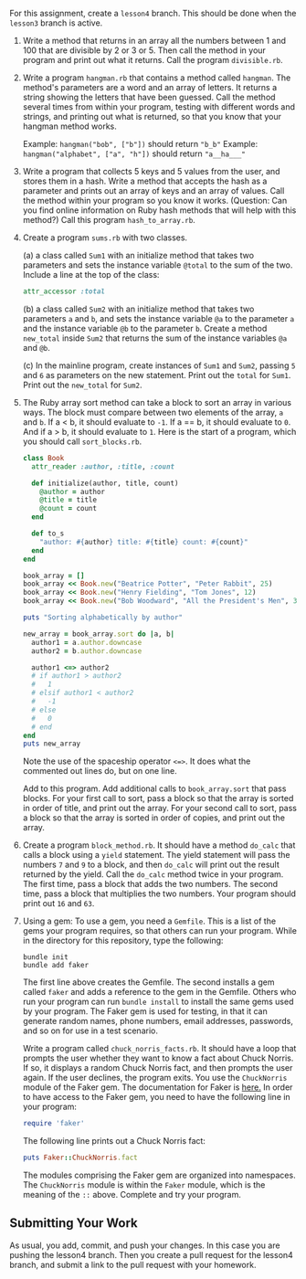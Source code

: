 For this assignment, create a `lesson4` branch.  This should be done when the `lesson3` branch is active.

1. Write a method that returns in an array all the numbers between 1 and 100 that are divisible by 2 or 3 or 5. Then call the method in your program and print out what it returns.  Call the program `divisible.rb`.

2.  Write a program `hangman.rb` that contains a method called `hangman`.  The method's parameters are a word and an array of letters.  It returns a string showing the letters that have been guessed.  Call the method several times from within your program, testing with different words and strings, and printing out what is returned, so that you know that your hangman method works.

    Example: `hangman("bob", ["b"])` should return `"b_b"`
    Example: `hangman("alphabet", ["a", "h"])` should return `"a__ha___"`

3. Write a program that collects 5 keys and 5 values from the user, and stores them in a hash.  Write a method that accepts the hash as a parameter and prints out an array of keys and an array of values.  Call the method within your program so you know it works. (Question: Can you find online information on Ruby hash methods that will help with this method?)  Call this program `hash_to_array.rb`.

4. Create a program `sums.rb` with two classes.

    (a) a class called `Sum1` with an initialize method that takes two parameters and sets the instance variable `@total` to the sum of the two.  Include a line at the top of the class:

    ```ruby
    attr_accessor :total
    ```

    (b) a class called `Sum2` with an initialize method that takes two parameters `a` and `b`, and sets the instance variable `@a` to the parameter `a` and the instance variable `@b` to the parameter `b`. Create a method `new_total` inside `Sum2` that returns the sum of the instance variables `@a` and `@b`.

    (c) In the mainline program, create instances of `Sum1` and `Sum2`, passing `5` and `6` as parameters on the new statement.  Print out the `total` for `Sum1`.  Print out the `new_total` for `Sum2`.

5. The Ruby array sort method can take a block to sort an array in various ways.  The block
must compare between two elements of the array, `a` and `b`.  If a < b, it should evaluate to
`-1`.  If a == b, it should evaluate to `0`.  And if a > b, it should evaluate to `1`. Here is the
start of a program, which you should call `sort_blocks.rb`.

    ```ruby
    class Book
      attr_reader :author, :title, :count

      def initialize(author, title, count)
        @author = author
        @title = title
        @count = count
      end

      def to_s
        "author: #{author} title: #{title} count: #{count}"
      end
    end

    book_array = []
    book_array << Book.new("Beatrice Potter", "Peter Rabbit", 25)
    book_array << Book.new("Henry Fielding", "Tom Jones", 12)
    book_array << Book.new("Bob Woodward", "All the President's Men", 30)

    puts "Sorting alphabetically by author"

    new_array = book_array.sort do |a, b|
      author1 = a.author.downcase
      author2 = b.author.downcase

      author1 <=> author2
      # if author1 > author2
      #   1
      # elsif author1 < author2
      #   -1
      # else
      #   0
      # end
    end
    puts new_array
    ```

    Note the use of the spaceship operator `<=>`.  It does what the commented out
    lines do, but on one line.

    Add to this program. Add additional calls to `book_array.sort` that pass blocks.  For your first
    call to sort, pass a block so that the array is sorted in order of title,
    and print out the array.  For your second call to sort, pass a block so that
    the array is sorted in order of copies, and print out the array.

6. Create a program `block_method.rb`.  It should have a method `do_calc` that calls a block using a `yield` statement.  The yield statement will pass the numbers `7` and `9` to a block, and then `do_calc` will print out the result returned by the yield.  Call the `do_calc` method twice in your program. The first time, pass a block that adds the two numbers. The second time, pass a block that multiplies the two numbers.  Your program should print out `16` and `63`.

7. Using a gem:  To use a gem, you need a `Gemfile`. This is a list of the gems your program requires, so that others can run your program.  While in the directory for this repository, type the following:

    ```shell
    bundle init
    bundle add faker
    ```

    The first line above creates the Gemfile.  The second installs a gem called `faker` and adds a reference to the gem in the Gemfile.  Others who run your program can run `bundle install` to install the same gems used by your program. The Faker gem is used for testing, in that it can generate random names, phone numbers, email addresses, passwords, and so on for use in a test scenario.

    Write a program called `chuck_norris_facts.rb`.  It should have a loop that prompts the user whether they want to know a fact about Chuck Norris.  If so, it displays a random Chuck Norris fact, and then prompts the user again.  If the user declines, the program exits.  You use the `ChuckNorris` module of the Faker gem.  The documentation for Faker is [here.](https://rubydoc.info/github/faker-ruby/faker)  In order to have access to the Faker gem, you need to have the following line in your program:

    ```ruby
    require 'faker'
    ```

    The following line prints out a Chuck Norris fact:

    ```ruby
    puts Faker::ChuckNorris.fact
    ```

    The modules comprising the Faker gem are organized into namespaces.  The `ChuckNorris` module is within the `Faker` module, which is the meaning of the `::` above.  Complete and try your program.

## Submitting Your Work

As usual, you add, commit, and push your changes.  In this case you are pushing the lesson4 branch.  Then you create a pull request for the lesson4 branch, and submit a link to the pull request with your homework.
